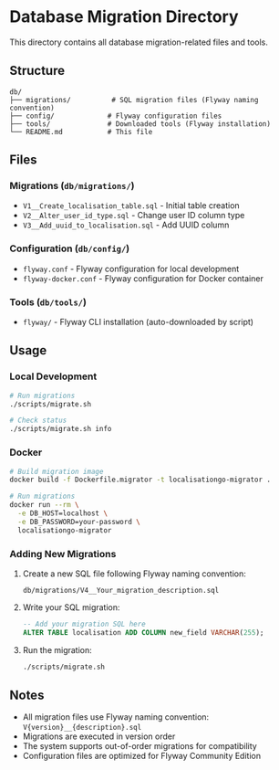 # Database Migration Directory

This directory contains all database migration-related files and tools.

## Structure

```
db/
├── migrations/          # SQL migration files (Flyway naming convention)
├── config/             # Flyway configuration files
├── tools/              # Downloaded tools (Flyway installation)
└── README.md           # This file
```

## Files

### Migrations (`db/migrations/`)
- `V1__Create_localisation_table.sql` - Initial table creation
- `V2__Alter_user_id_type.sql` - Change user ID column type
- `V3__Add_uuid_to_localisation.sql` - Add UUID column

### Configuration (`db/config/`)
- `flyway.conf` - Flyway configuration for local development
- `flyway-docker.conf` - Flyway configuration for Docker container

### Tools (`db/tools/`)
- `flyway/` - Flyway CLI installation (auto-downloaded by script)

## Usage

### Local Development
```bash
# Run migrations
./scripts/migrate.sh

# Check status
./scripts/migrate.sh info
```

### Docker
```bash
# Build migration image
docker build -f Dockerfile.migrator -t localisationgo-migrator .

# Run migrations
docker run --rm \
  -e DB_HOST=localhost \
  -e DB_PASSWORD=your-password \
  localisationgo-migrator
```

### Adding New Migrations

1. Create a new SQL file following Flyway naming convention:
   ```
   db/migrations/V4__Your_migration_description.sql
   ```

2. Write your SQL migration:
   ```sql
   -- Add your migration SQL here
   ALTER TABLE localisation ADD COLUMN new_field VARCHAR(255);
   ```

3. Run the migration:
   ```bash
   ./scripts/migrate.sh
   ```

## Notes

- All migration files use Flyway naming convention: `V{version}__{description}.sql`
- Migrations are executed in version order
- The system supports out-of-order migrations for compatibility
- Configuration files are optimized for Flyway Community Edition 